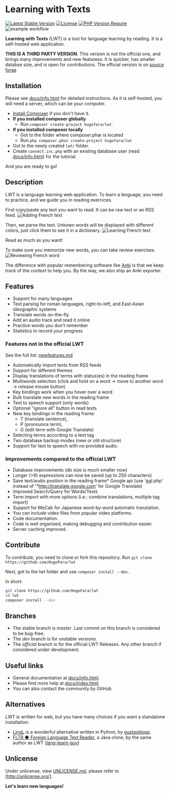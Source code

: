 # Learning with Texts
[![Latest Stable Version](https://poser.pugx.org/hugofara/lwt/v)](https://packagist.org/packages/hugofara/lwt)
[![License](https://poser.pugx.org/hugofara/lwt/license)](https://packagist.org/packages/hugofara/lwt) 
[![PHP Version Require](https://poser.pugx.org/hugofara/lwt/require/php)](https://packagist.org/packages/hugofara/lwt)
![example workflow](https://github.com/hugofara/lwt/actions/workflows/php.yml/badge.svg)

**Learning with Texts** (LWT) is a tool for language learning by reading. It is a self-hosted web application.

**THIS IS A THIRD PARTY VERSION**. This version is not the 
official one, and brings many improvements and new featuress. 
It is quicker, has smaller databse size, 
and is open for contributions. The official version is on 
[source forge](https://sourceforge.net/projects/learning-with-texts)


## Installation
Please see [docs/info.html](https://hugofara.github.io/lwt/docs/info.html) for detailed instructions. 
As it is self-hosted, you will need a server, which can be your computer.

* [Install Composer](https://getcomposer.org/download/) if you don't have it.
* **If you installed composer globally**
  * Run ``composer create-project hugofara/lwt``.
* **If you installed composer locally**
  * Got to the folder where composer.phar is located
  * Run ``php composer.phar create-project hugofara/lwt``
* Got to the newly created ``lwt/`` folder. 
* Create ``connect.inc.php`` with an existing database user 
(read [docs/info.html](https://hugofara.github.io/lwt/docs/info.html)) for the tutorial.

And you are ready to go!

## Description
LWT is a language learning web application. To learn a language, you 
need to practice, and we guide you in reading exercices.

First copy/paste any text you want to read. It can be raw text or an RSS feed.
![Adding French text](https://github.com/HugoFara/lwt/raw/master/img/05.jpg)

Then, we parse the text. Unkown words will be displayed with different colors,
just click them to see it in a dictionary.
![Learning French text](https://github.com/HugoFara/lwt/raw/master/img/06.jpg)

Read as much as you want! 

To make sure you memorize new words, you can take review exercises.
![Reviewing French word](https://github.com/HugoFara/lwt/raw/master/img/07.jpg)

The difference with popular remembering software like 
[Anki](https://apps.ankiweb.net/) is that we keep track of the 
context to help you. By the way, we also ship 
an Anki exporter.

## Features
* Support for many languages
* Text parsing for roman languages, right-to-left,
and East-Asian ideographic systems
* Translate words on-the-fly
* Add an audio track and read it online
* Practice words you don't remember
* Statistics to record your progress

### Features not in the official LWT
See the full list: [newfeatures.md](https://hugofara.github.io/lwt/docs/newfeatures.html)
* Automatically import texts from RSS feeds
* Support for different themes
* Display translations of terms with status(es) in the reading frame
* Multiwords selection (click and hold on a word 
→ move to another word → release mouse button)
* Key bindings work when you hover over a word
* Bulk translate new words in the reading frame
* Text to speech support (only words)
* Optional "ignore all" button in read texts
* New key bindings in the reading frame: 
  * T (translate sentence), 
  * P (pronounce term), 
  * G (edit term with Google Translate)
* Selecting terms according to a text tag
* Two database backup modes (new or old structure)
* Support for text to speech with no provided audio.

### Improvements compared to the official LWT
* Database improvements (db size is much smaller now)
* Longer (>9) expressions can now be saved (up to 250 characters)
* Save text/audio position in the reading frame* Google api 
(use 'ggl.php' instead of '*http://translate.google.com' for Google Translate)
* Improved Search/Query for Words/Texts
* Term import with more options (i.e.: combine translations, multiple tag import)
* Support for MeCab for Japanese word-by-word automatic translation.
* You can include video files from popular video platforms.
* Code documentation.
* Code is well organised, making debugging and contribution easier.
* Server caching improved.

## Contribute
To contribute, you need to clone or fork this repository.
Run ``git clone https://github.com/HugoFara/lwt``

Next, got to the lwt folder and use ``composer install --dev``.

In short:
```bash
git clone https://github.com/HugoFara/lwt
cd lwt
composer install --dev
```

## Branches
* The stable branch is *master*. Last commit on this branch is 
considered to be bug-free. 
* The *dev* branch is for unstable versions.
* The *official* branch is for the official LWT Releases.
Any other branch if considered under development.

## Useful links
* General documentation at [docs/info.html](https://hugofara.github.io/lwt/docs/info.html).
* Please find more help at [docs/index.html](https://hugofara.github.io/lwt/docs/index.html).
* You can also contact the community by GitHub.

## Alternatives
LWT is written for web, but you have many choices if you want a standalone installation:
* [LingL](https://github.com/gustavklopp/LingL) is a wonderful alternative written in Python, by [gustavklopp](https://github.com/gustavklopp).
* [FLTR ◆ Foreign Language Text Reader](https://sourceforge.net/projects/foreign-language-text-reader/), a Java clone, by the same 
author as LWT ([lang-learn-guy](https://sourceforge.net/u/lang-learn-guy/profile/))

## Unlicense
Under unlicense, view [UNLICENSE.md](UNLICENSE.md), please refer to [http://unlicense.org/].

**Let's learn new languages!**
